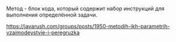 Метод - блок кода, который содержит набор инструкций для выполнения определённой задачи.

https://javarush.com/groups/posts/1950-metodih-ikh-parametrih-vzaimodeystvie-i-peregruzka